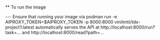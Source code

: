 ** To run the image

--- Ensure that running your image via podman run -e AIPROXY_TOKEN=$AIPROXY_TOKEN -p 8000:8000 vinilmtii/tds-project1:latest automatically serves the API at http://localhost:8000/run?task=... and http://localhost:8000/read?path=...
